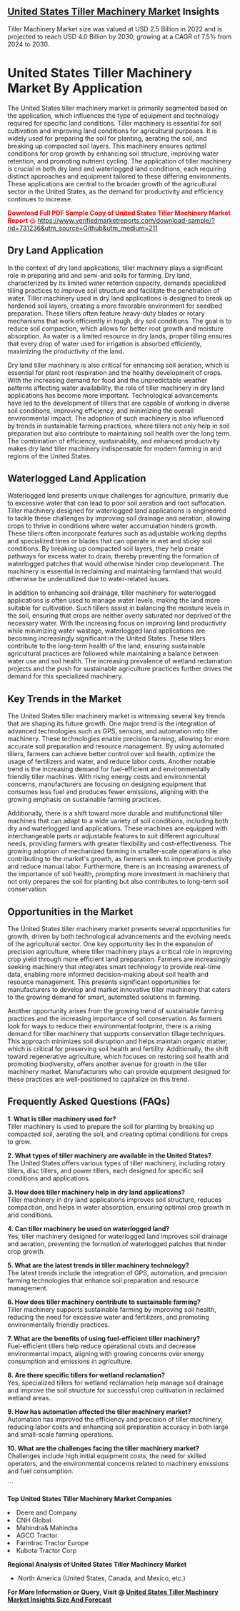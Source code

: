 <h2><a href="https://www.verifiedmarketreports.com/download-sample/?rid=731236&amp;utm_source=Github&amp;utm_medium=211" target="_blank">United States Tiller Machinery Market</a> Insights</h2><p>Tiller Machinery Market size was valued at USD 2.5 Billion in 2022 and is projected to reach USD 4.0 Billion by 2030, growing at a CAGR of 7.5% from 2024 to 2030.</p><p><h1>United States Tiller Machinery Market By Application</h1><p>The United States tiller machinery market is primarily segmented based on the application, which influences the type of equipment and technology required for specific land conditions. Tiller machinery is essential for soil cultivation and improving land conditions for agricultural purposes. It is widely used for preparing the soil for planting, aerating the soil, and breaking up compacted soil layers. This machinery ensures optimal conditions for crop growth by enhancing soil structure, improving water retention, and promoting nutrient cycling. The application of tiller machinery is crucial in both dry land and waterlogged land conditions, each requiring distinct approaches and equipment tailored to these differing environments. These applications are central to the broader growth of the agricultural sector in the United States, as the demand for productivity and efficiency continues to increase.<p><span class=""><span style="color: #ff0000;"><strong>Download Full PDF Sample Copy of United States Tiller Machinery Market Report</strong> @ </span><a href="https://www.verifiedmarketreports.com/download-sample/?rid=731236&amp;utm_source=Github&amp;utm_medium=211" target="_blank">https://www.verifiedmarketreports.com/download-sample/?rid=731236&amp;utm_source=Github&amp;utm_medium=211</a></span></p></p><h2>Dry Land Application</h2><p>In the context of dry land applications, tiller machinery plays a significant role in preparing arid and semi-arid soils for farming. Dry land, characterized by its limited water retention capacity, demands specialized tilling practices to improve soil structure and facilitate the penetration of water. Tiller machinery used in dry land applications is designed to break up hardened soil layers, creating a more favorable environment for seedbed preparation. These tillers often feature heavy-duty blades or rotary mechanisms that work efficiently in tough, dry soil conditions. The goal is to reduce soil compaction, which allows for better root growth and moisture absorption. As water is a limited resource in dry lands, proper tilling ensures that every drop of water used for irrigation is absorbed efficiently, maximizing the productivity of the land.<p>Dry land tiller machinery is also critical for enhancing soil aeration, which is essential for plant root respiration and the healthy development of crops. With the increasing demand for food and the unpredictable weather patterns affecting water availability, the role of tiller machinery in dry land applications has become more important. Technological advancements have led to the development of tillers that are capable of working in diverse soil conditions, improving efficiency, and minimizing the overall environmental impact. The adoption of such machinery is also influenced by trends in sustainable farming practices, where tillers not only help in soil preparation but also contribute to maintaining soil health over the long term. The combination of efficiency, sustainability, and enhanced productivity makes dry land tiller machinery indispensable for modern farming in arid regions of the United States.<h2>Waterlogged Land Application</h2><p>Waterlogged land presents unique challenges for agriculture, primarily due to excessive water that can lead to poor soil aeration and root suffocation. Tiller machinery designed for waterlogged land applications is engineered to tackle these challenges by improving soil drainage and aeration, allowing crops to thrive in conditions where water accumulation hinders growth. These tillers often incorporate features such as adjustable working depths and specialized tines or blades that can operate in wet and sticky soil conditions. By breaking up compacted soil layers, they help create pathways for excess water to drain, thereby preventing the formation of waterlogged patches that would otherwise hinder crop development. The machinery is essential in reclaiming and maintaining farmland that would otherwise be underutilized due to water-related issues.<p>In addition to enhancing soil drainage, tiller machinery for waterlogged applications is often used to manage water levels, making the land more suitable for cultivation. Such tillers assist in balancing the moisture levels in the soil, ensuring that crops are neither overly saturated nor deprived of the necessary water. With the increasing focus on improving land productivity while minimizing water wastage, waterlogged land applications are becoming increasingly significant in the United States. These tillers contribute to the long-term health of the land, ensuring sustainable agricultural practices are followed while maintaining a balance between water use and soil health. The increasing prevalence of wetland reclamation projects and the push for sustainable agriculture practices further drives the demand for this specialized machinery.<h2>Key Trends in the Market</h2><p>The United States tiller machinery market is witnessing several key trends that are shaping its future growth. One major trend is the integration of advanced technologies such as GPS, sensors, and automation into tiller machinery. These technologies enable precision farming, allowing for more accurate soil preparation and resource management. By using automated tillers, farmers can achieve better control over soil health, optimize the usage of fertilizers and water, and reduce labor costs. Another notable trend is the increasing demand for fuel-efficient and environmentally friendly tiller machines. With rising energy costs and environmental concerns, manufacturers are focusing on designing equipment that consumes less fuel and produces fewer emissions, aligning with the growing emphasis on sustainable farming practices.<p>Additionally, there is a shift toward more durable and multifunctional tiller machines that can adapt to a wide variety of soil conditions, including both dry and waterlogged land applications. These machines are equipped with interchangeable parts or adjustable features to suit different agricultural needs, providing farmers with greater flexibility and cost-effectiveness. The growing adoption of mechanized farming in smaller-scale operations is also contributing to the market's growth, as farmers seek to improve productivity and reduce manual labor. Furthermore, there is an increasing awareness of the importance of soil health, prompting more investment in machinery that not only prepares the soil for planting but also contributes to long-term soil conservation.<h2>Opportunities in the Market</h2><p>The United States tiller machinery market presents several opportunities for growth, driven by both technological advancements and the evolving needs of the agricultural sector. One key opportunity lies in the expansion of precision agriculture, where tiller machinery plays a critical role in improving crop yield through more efficient land preparation. Farmers are increasingly seeking machinery that integrates smart technology to provide real-time data, enabling more informed decision-making about soil health and resource management. This presents significant opportunities for manufacturers to develop and market innovative tiller machinery that caters to the growing demand for smart, automated solutions in farming.<p>Another opportunity arises from the growing trend of sustainable farming practices and the increasing importance of soil conservation. As farmers look for ways to reduce their environmental footprint, there is a rising demand for tiller machinery that supports conservation tillage techniques. This approach minimizes soil disruption and helps maintain organic matter, which is critical for preserving soil health and fertility. Additionally, the shift toward regenerative agriculture, which focuses on restoring soil health and promoting biodiversity, offers another avenue for growth in the tiller machinery market. Manufacturers who can provide equipment designed for these practices are well-positioned to capitalize on this trend.<h2>Frequently Asked Questions (FAQs)</h2><p><strong>1. What is tiller machinery used for?</strong><br>Tiller machinery is used to prepare the soil for planting by breaking up compacted soil, aerating the soil, and creating optimal conditions for crops to grow.</p><p><strong>2. What types of tiller machinery are available in the United States?</strong><br>The United States offers various types of tiller machinery, including rotary tillers, disc tillers, and power tillers, each designed for specific soil conditions and applications.</p><p><strong>3. How does tiller machinery help in dry land applications?</strong><br>Tiller machinery in dry land applications improves soil structure, reduces compaction, and helps in water absorption, ensuring optimal crop growth in arid conditions.</p><p><strong>4. Can tiller machinery be used on waterlogged land?</strong><br>Yes, tiller machinery designed for waterlogged land improves soil drainage and aeration, preventing the formation of waterlogged patches that hinder crop growth.</p><p><strong>5. What are the latest trends in tiller machinery technology?</strong><br>The latest trends include the integration of GPS, automation, and precision farming technologies that enhance soil preparation and resource management.</p><p><strong>6. How does tiller machinery contribute to sustainable farming?</strong><br>Tiller machinery supports sustainable farming by improving soil health, reducing the need for excessive water and fertilizers, and promoting environmentally friendly practices.</p><p><strong>7. What are the benefits of using fuel-efficient tiller machinery?</strong><br>Fuel-efficient tillers help reduce operational costs and decrease environmental impact, aligning with growing concerns over energy consumption and emissions in agriculture.</p><p><strong>8. Are there specific tillers for wetland reclamation?</strong><br>Yes, specialized tillers for wetland reclamation help manage soil drainage and improve the soil structure for successful crop cultivation in reclaimed wetland areas.</p><p><strong>9. How has automation affected the tiller machinery market?</strong><br>Automation has improved the efficiency and precision of tiller machinery, reducing labor costs and enhancing soil preparation accuracy in both large and small-scale farming operations.</p><p><strong>10. What are the challenges facing the tiller machinery market?</strong><br>Challenges include high initial equipment costs, the need for skilled operators, and the environmental concerns related to machinery emissions and fuel consumption.</p>```</p><p><strong>Top United States Tiller Machinery Market Companies</strong></p><div data-test-id=""><p><li>Deere and Company</li><li> CNH Global</li><li> Mahindra& Mahindra</li><li> AGCO Tractor</li><li> Farmtrac Tractor Europe</li><li> Kubota Tractor Corp</li></p><div><strong>Regional Analysis of&nbsp;United States Tiller Machinery Market</strong></div><ul><li dir="ltr"><p dir="ltr">North America&nbsp;(United States, Canada, and Mexico, etc.)</p></li></ul><p><strong>For More Information or Query, Visit @&nbsp;</strong><strong><a href="https://www.verifiedmarketreports.com/product/tiller-machinery-market/?utm_source=Github&amp;utm_medium=211" target="_blank">United States Tiller Machinery Market Insights Size And Forecast</a></strong></p></div>
